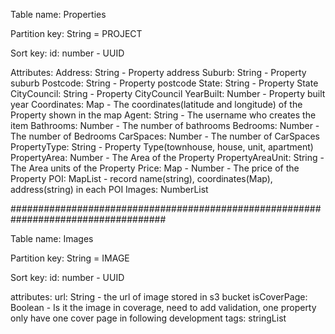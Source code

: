 Table name: Properties

Partition key: String = PROJECT

Sort key: id: number - UUID

Attributes:
Address: String - Property address
Suburb: String - Property suburb
Postcode: String - Property postcode
State: String - Property State
CityCouncil: String - Property CityCouncil
YearBuilt: Number - Property built year
Coordinates: Map - The coordinates(latitude and longitude) of the Property shown in the map
Agent: String - The username who creates the item
Bathrooms: Number - The number of bathrooms
Bedrooms: Number - The number of Bedrooms
CarSpaces: Number - The number of CarSpaces
PropertyType: String - Property Type(townhouse, house, unit, apartment)
PropertyArea: Number - The Area of the Property
PropertyAreaUnit: String - The Area units of the Property
Price: Map - Number - The price of the Property 
POI: MapList - record name(string), coordinates(Map), address(string) in each POI
Images: NumberList

####################################################################################

Table name: Images

Partition key: String = IMAGE

Sort key: id: number - UUID

attributes:
url: String - the url of image stored in s3 bucket
isCoverPage: Boolean  - Is it the image in coverage, 
                        need to add validation, one 
                        property only have one cover 
                        page in following development
tags: stringList

